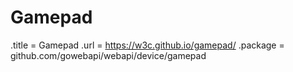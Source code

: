 # Gamepad

.title = Gamepad
.url = <https://w3c.github.io/gamepad/>
.package = github.com/gowebapi/webapi/device/gamepad
